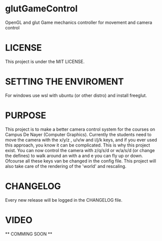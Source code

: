 # glutGameControl
OpenGL and glut Game mechanics controller for movement and camera control

# LICENSE
This project is under the MIT LICENSE.

# SETTING THE ENVIROMENT
For windows use wsl with ubuntu (or other distro) and install freeglut.

# PURPOSE
This project is to make a better camera control system for the courses on Campus De Nayer (Computer Graphics).
Currently the students need to move the camera with the x/y/z , u/v/w and i/j/k keys, and if you ever used this approach,
you know it can be complicated. This is why this project exist.
You can now control the camera with z/q/s/d or w/a/s/d (or change the defines) to walk around an with a and e you can fly up or down.
Ofcourse all these keys van be changed in the config file.
This project will also take care of the rendering of the 'world' and rescaling.

# CHANGELOG
Every new release will be logged in the CHANGELOG file.

# VIDEO
** COMMING SOON **


